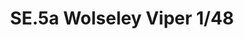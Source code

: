 ---
title: "SE.5a Wolseley Viper  1/48"
price: 2030.00 
desc: "WEEKEND EDITION, SE.5a Wolseley Viper  1/48, razmera: 1/48"
img_path: "/assets/img/8454.jpg"
brand: AMMO
available: true
special_offer: false
new: false
soon: false
cat: "Plasticne-Makete"
subcat: "PM-EDUARD"
subsubcat: ""
---